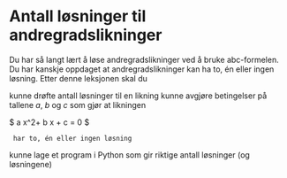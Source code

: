 # Antall løsninger til andregradslikninger


Du har så langt lært å løse andregradslikninger ved å bruke abc-formelen. Du har kanskje oppdaget at andregradslikninger kan ha to, én eller ingen løsning. 
Etter denne leksjonen skal du

kunne drøfte antall løsninger til en likning
kunne avgjøre betingelser på tallene $a$, $b$ og $c$ som gjør at likningen

$ a x^2+ b x + c = 0 $ 

     har to, én eller ingen løsning

kunne lage et program i Python som gir riktige antall løsninger (og løsningene)